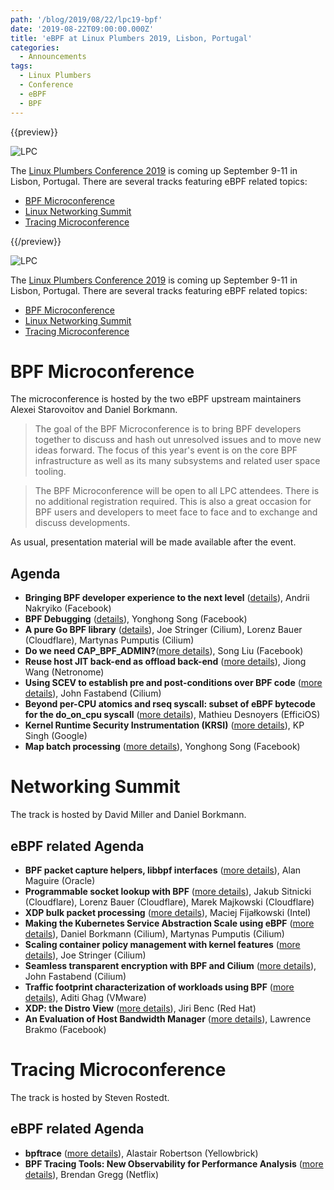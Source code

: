```yaml
---
path: '/blog/2019/08/22/lpc19-bpf'
date: '2019-08-22T09:00:00.000Z'
title: 'eBPF at Linux Plumbers 2019, Lisbon, Portugal'
categories:
  - Announcements
tags:
  - Linux Plumbers
  - Conference
  - eBPF
  - BPF
---
```


{{preview}}

![LPC](ogimage)

The [Linux Plumbers Conference 2019](https://linuxplumbersconf.org/event/4) is
coming up September 9-11 in Lisbon, Portugal. There are several tracks
featuring eBPF related topics:

- [BPF Microconference](https://linuxplumbersconf.org/event/4/sessions/62/#20190911)
- [Linux Networking Summit](https://linuxplumbersconf.org/event/4/sessions/41/#all)
- [Tracing Microconference](https://linuxplumbersconf.org/event/4/sessions/49/#20190911)

{{/preview}}

![LPC](ogimage)

The [Linux Plumbers Conference 2019](https://linuxplumbersconf.org/event/4) is
coming up September 9-11 in Lisbon, Portugal. There are several tracks
featuring eBPF related topics:

- [BPF Microconference](https://linuxplumbersconf.org/event/4/sessions/62/#20190911)
- [Linux Networking Summit](https://linuxplumbersconf.org/event/4/sessions/41/#all)
- [Tracing Microconference](https://linuxplumbersconf.org/event/4/sessions/49/#20190911)

# BPF Microconference

The microconference is hosted by the two eBPF upstream maintainers Alexei
Starovoitov and Daniel Borkmann.

> The goal of the BPF Microconference is to bring BPF developers together to discuss and hash out unresolved issues and to move new ideas forward. The focus of this year's event is on the core BPF infrastructure as well as its many subsystems and related user space tooling.

> The BPF Microconference will be open to all LPC attendees. There is no additional registration required. This is also a great occasion for BPF users and developers to meet face to face and to exchange and discuss developments.

As usual, presentation material will be made available after the event.

## Agenda

- **Bringing BPF developer experience to the next level** ([details](https://linuxplumbersconf.org/event/4/contributions/448/)), Andrii Nakryiko (Facebook)
- **BPF Debugging** ([details](https://linuxplumbersconf.org/event/4/contributions/447/)), Yonghong Song (Facebook)
- **A pure Go BPF library** ([details](https://linuxplumbersconf.org/event/4/contributions/449/)), Joe Stringer (Cilium), Lorenz Bauer (Cloudflare), Martynas Pumputis (Cilium)
- **Do we need CAP_BPF_ADMIN?**([more details](https://linuxplumbersconf.org/event/4/contributions/452/)), Song Liu (Facebook)
- **Reuse host JIT back-end as offload back-end** ([more details](https://linuxplumbersconf.org/event/4/contributions/451/)), Jiong Wang (Netronome)
- **Using SCEV to establish pre and post-conditions over BPF code** ([more details](https://linuxplumbersconf.org/event/4/contributions/450/)), John Fastabend (Cilium)
- **Beyond per-CPU atomics and rseq syscall: subset of eBPF bytecode for the do_on_cpu syscall** ([more details](https://linuxplumbersconf.org/event/4/contributions/453/)), Mathieu Desnoyers (EfficiOS)
- **Kernel Runtime Security Instrumentation (KRSI)** ([more details](https://linuxplumbersconf.org/event/4/contributions/454/)), KP Singh (Google)
- **Map batch processing** ([more details](https://linuxplumbersconf.org/event/4/contributions/488/)), Yonghong Song (Facebook)

# Networking Summit

The track is hosted by David Miller and Daniel Borkmann.

## eBPF related Agenda

- **BPF packet capture helpers, libbpf interfaces** ([more details](https://linuxplumbersconf.org/event/4/contributions/489/)), Alan Maguire (Oracle)
- **Programmable socket lookup with BPF** ([more details](https://linuxplumbersconf.org/event/4/contributions/487/)), Jakub Sitnicki (Cloudflare), Lorenz Bauer (Cloudflare), Marek Majkowski (Cloudflare)
- **XDP bulk packet processing** ([more details](https://linuxplumbersconf.org/event/4/contributions/465/)), Maciej Fijałkowski (Intel)
- **Making the Kubernetes Service Abstraction Scale using eBPF** ([more details](https://linuxplumbersconf.org/event/4/contributions/458/)), Daniel Borkmann (Cilium), Martynas Pumputis (Cilium)
- **Scaling container policy management with kernel features** ([more details](https://linuxplumbersconf.org/event/4/contributions/464/)), Joe Stringer (Cilium)
- **Seamless transparent encryption with BPF and Cilium** ([more details](https://linuxplumbersconf.org/event/4/contributions/461/)), John Fastabend (Cilium)
- **Traffic footprint characterization of workloads using BPF** ([more details](https://linuxplumbersconf.org/event/4/contributions/490/)), Aditi Ghag (VMware)
- **XDP: the Distro View** ([more details](https://linuxplumbersconf.org/event/4/contributions/460/)), Jiri Benc (Red Hat)
- **An Evaluation of Host Bandwidth Manager** ([more details](https://linuxplumbersconf.org/event/4/contributions/486/)), Lawrence Brakmo (Facebook)

# Tracing Microconference

The track is hosted by Steven Rostedt.

## eBPF related Agenda

- **bpftrace** ([more details](https://linuxplumbersconf.org/event/4/contributions/441/)), Alastair Robertson (Yellowbrick)
- **BPF Tracing Tools: New Observability for Performance Analysis** ([more details](https://linuxplumbersconf.org/event/4/contributions/444/)), Brendan Gregg (Netflix)
